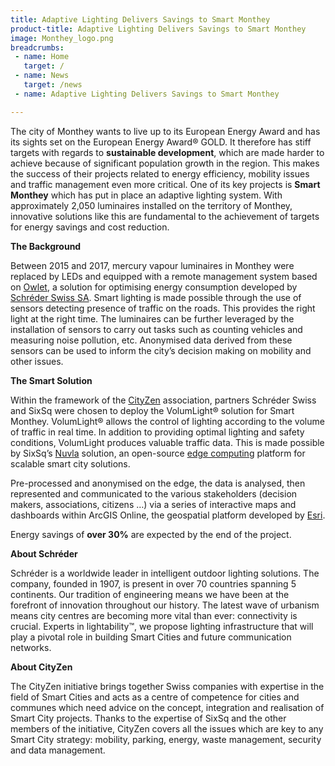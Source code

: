 ```yaml
---
title: Adaptive Lighting Delivers Savings to Smart Monthey
product-title: Adaptive Lighting Delivers Savings to Smart Monthey
image: Monthey_logo.png
breadcrumbs:
 - name: Home
   target: /
 - name: News
   target: /news
 - name: Adaptive Lighting Delivers Savings to Smart Monthey

---
```


The city of Monthey wants to live up to its European Energy Award and has its sights set on the European Energy Award® GOLD. It therefore has stiff targets with regards to **sustainable development**, which are made harder to achieve because of significant population growth in the region. This makes the success of their projects related to energy efficiency, mobility issues and traffic management even more critical. One of its key projects is **Smart Monthey** which has put in place an adaptive lighting system. With approximately 2,050 luminaires installed on the territory of Monthey, innovative solutions like this are fundamental to the achievement of targets for energy savings and cost reduction.

**The Background**

Between 2015 and 2017, mercury vapour luminaires in Monthey were replaced by LEDs and equipped with a remote management system based on [Owlet](https://www.schreder.com/en/product-technical-control-system/owlet-iot), a solution for optimising energy consumption developed by [Schréder Swiss SA](https://ch.schreder.com/fr). Smart lighting is made possible through the use of sensors detecting presence of traffic on the roads. This provides the right light at the right time. The luminaires can be further leveraged by the installation of sensors to carry out tasks such as counting vehicles and measuring noise pollution, etc. Anonymised data derived from these sensors can be used to inform the city’s decision making on mobility and other issues.

**The Smart Solution**

Within the framework of the [CityZen](https://www.cityzen.ch/) association, partners Schréder Swiss and SixSq were chosen to deploy the VolumLight® solution for Smart Monthey. VolumLight® allows the control of lighting according to the volume of traffic in real time. In addition to providing optimal lighting and safety conditions, VolumLight produces valuable traffic data. This is made possible by SixSq’s [Nuvla](https://sixsq.com/casestudies/overview) solution, an open-source [edge computing](https://media.sixsq.com/blog/what-is-edge-computing) platform for scalable smart city solutions.

Pre-processed and anonymised on the edge, the data is analysed, then represented and communicated to the various stakeholders (decision makers, associations, citizens …) via a series of interactive maps and dashboards within ArcGIS Online, the geospatial platform developed by [Esri](https://www.esri.com/en-us/home).

Energy savings of **over 30%** are expected by the end of the project.

**About Schréder**

Schréder is a worldwide leader in intelligent outdoor lighting solutions. The company, founded in 1907, is present in over 70 countries spanning 5 continents. Our tradition of engineering means we have been at the forefront of innovation throughout our history. The latest wave of urbanism means city centres are becoming more vital than ever: connectivity is crucial. Experts in lightability™, we propose lighting infrastructure that will play a pivotal role in building Smart Cities and future communication networks.

**About CityZen**

The CityZen initiative brings together Swiss companies with expertise in the field of Smart Cities and acts as a centre of competence for cities and communes which need advice on the concept, integration and realisation of Smart City projects. Thanks to the expertise of SixSq and the other members of the initiative, CityZen covers all the issues which are key to any Smart City strategy: mobility, parking, energy, waste management, security and data management.